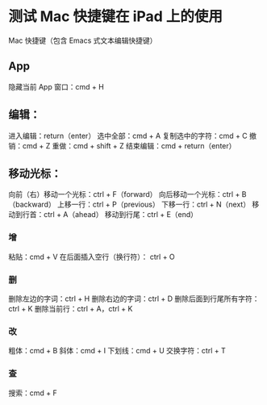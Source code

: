# 测试 Mac 快捷键在 iPad 上的使用

Mac 快捷键（包含 Emacs 式文本编辑快捷键）

## App

隐藏当前 App 窗口：cmd + H

## 编辑：
进入编辑：return（enter）
选中全部：cmd + A
复制选中的字符：cmd + C
撤销：cmd + Z
重做：cmd + shift + Z
结束编辑：cmd + return（enter）

## 移动光标：
向前（右）移动一个光标：ctrl + F（forward）
向后移动一个光标：ctrl + B（backward）
上移一行：ctrl + P（previous）
下移一行：ctrl + N（next）
移动到行首：ctrl + A（ahead）
移动到行尾：ctrl + E（end）

### 增
粘贴：cmd + V
在后面插入空行（换行符）： ctrl + O

### 删
删除左边的字词：ctrl + H
删除右边的字词：ctrl + D
删除后面到行尾所有字符：ctrl + K
删除当前行：ctrl + A，ctrl + K


### 改
粗体：cmd + B
斜体：cmd + I
下划线：cmd + U
交换字符：ctrl + T

### 查
搜索：cmd + F








